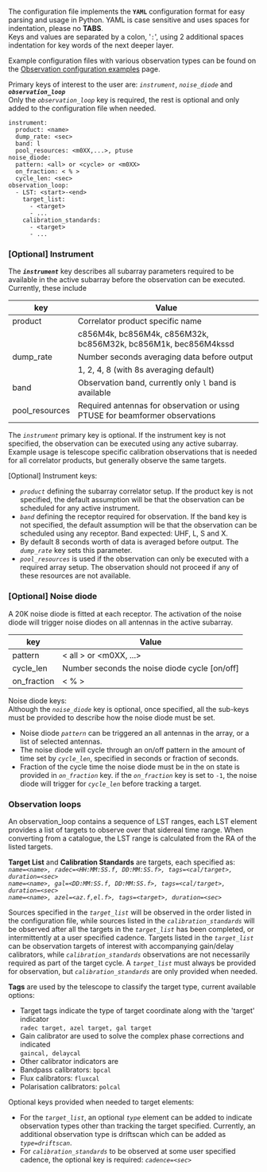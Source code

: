 The configuration file implements the **`YAML`** configuration format for easy parsing and usage in Python.
YAML is case sensitive and uses spaces for indentation, please no **TABS**.   
Keys and values are separated by a colon, '`:`', using 2 additional spaces indentation for key words of the next deeper layer.

Example configuration files with various observation types can be found on the [Observation configuration examples](https://github.com/rubyvanrooyen/astrokat/wiki/Observation-configuration-examples) page.

Primary keys of interest to the user are: _`instrument`_, _`noise_diode`_ and **_`observation_loop`_**   
Only the _`observation_loop`_ key is required, the rest is optional and only added to the configuration file when needed.

```
instrument:
  product: <name>
  dump_rate: <sec>
  band: l
  pool_resources: <m0XX,...>, ptuse
noise_diode:
  pattern: <all> or <cycle> or <m0XX>
  on_fraction: < % >
  cycle_len: <sec>
observation_loop:
  - LST: <start>-<end>
    target_list:
      - <target>
      - ...
    calibration_standards:
      - <target>
      - ...
```


### [Optional] Instrument
The **_`instrument`_** key describes all subarray parameters required to be available in the active subarray before the observation can be executed. Currently, these include

| key | Value |
| --- | --- |
| product | Correlator product specific name |
|     | c856M4k, bc856M4k, c856M32k, bc856M32k, bc856M1k, bec856M4kssd |
| dump_rate | Number seconds averaging data before output |
|     | 1, 2, 4, 8 (with 8s averaging default) |
| band | Observation band, currently only `l` band is available |
| pool_resources | Required antennas for observation or using PTUSE for beamformer observations |

The _`instrument`_ primary key is optional. If the instrument key is not specified, the observation can be executed using any active subarray. Example usage is telescope specific calibration observations that is needed for all correlator products, but generally observe the same targets.

[Optional] Instrument keys:
* _`product`_ defining the subarray correlator setup.
If the product key is not specified, the default assumption will be that the observation can be scheduled for any active instrument.
* _`band`_ defining the receptor required for observation.
If the band key is not specified, the default assumption will be that the observation can be scheduled using any receptor. Band expected: UHF, L, S and X.
* By default 8 seconds worth of data is averaged before output. The _`dump_rate`_ key sets this parameter.
* _`pool_resources`_ is used if the observation can only be executed with a required array setup. The observation should not proceed if any of these resources are not available.


### [Optional] Noise diode
A 20K noise diode is fitted at each receptor. The activation of the noise diode will trigger noise diodes on all antennas in the active subarray.

| key | Value |
| --- | --- |
| pattern | < all > or <m0XX, ...> |
| cycle_len | Number seconds the noise diode cycle [on/off] |
| on_fraction | < % > |

Noise diode keys:   
Although the _`noise_diode`_ key is optional, once specified, all the sub-keys must be provided to describe how the noise diode must be set.
* Noise diode _`pattern`_ can be triggered an all antennas in the array, or a list of selected antennas.
* The noise diode will cycle through an on/off pattern in the amount of time set by _`cycle_len`_, specified in seconds or fraction of seconds.
* Fraction of the cycle time the noise diode must be in the on state is provided in _`on_fraction`_ key. if the _`on_fraction`_ key is set to `-1`, the noise diode will trigger for _`cycle_len`_ before tracking a target.


### Observation loops
An observation_loop contains a sequence of LST ranges, each LST element provides a list of targets to observe over that sidereal time range. When converting from a catalogue, the LST range is calculated from the RA of the listed targets.

**Target List** and **Calibration Standards** are targets, each specified as:   
_`name=<name>, radec=<HH:MM:SS.f, DD:MM:SS.f>, tags=<cal/target>, duration=<sec>`_   
_`name=<name>, gal=<DD:MM:SS.f, DD:MM:SS.f>, tags=<cal/target>, duration=<sec>`_   
_`name=<name>, azel=<az.f,el.f>, tags=<target>, duration=<sec>`_   

Sources specified in the _`target_list`_ will be observed in the order listed in the configuration file, while sources listed in the _`calibration_standards`_ will be observed after all the targets in the _`target_list`_ has been completed, or intermittently at a user specified cadence. Targets listed in the _`target_list`_ can be observation targets of interest with accompanying gain/delay calibrators, while _`calibration_standards`_ observations are not necessarily required as part of the target cycle. A _`target_list`_ must always be provided for observation, but _`calibration_standards`_ are only provided when needed.


**Tags** are used by the telescope to classify the target type, current available options:
* Target tags indicate the type of target coordinate along with the 'target' indicator   
`radec target, azel target, gal target`
* Gain calibrator are used to solve the complex phase corrections and indicated   
`gaincal, delaycal`
* Other calibrator indicators are
 * Bandpass calibrators: `bpcal`
 * Flux calibrators: `fluxcal`
 * Polarisation calibrators: `polcal`

Optional keys provided when needed to target elements:
* For the _`target_list`_, an optional _`type`_ element can be added to indicate observation types other than tracking the target specified. Currently, an additional observation type is driftscan which can be added as _`type=driftscan`_.
* For _`calibration_standards`_ to be observed at some user specified cadence, the optional key is required: _`cadence=<sec>`_
